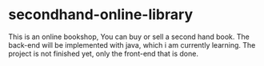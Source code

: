 # secondhand-online-library

This is an online bookshop, You can buy or sell a second hand book.
The back-end will be implemented with java, which i am currently learning.
The project is not finished yet, only the front-end that is done.
